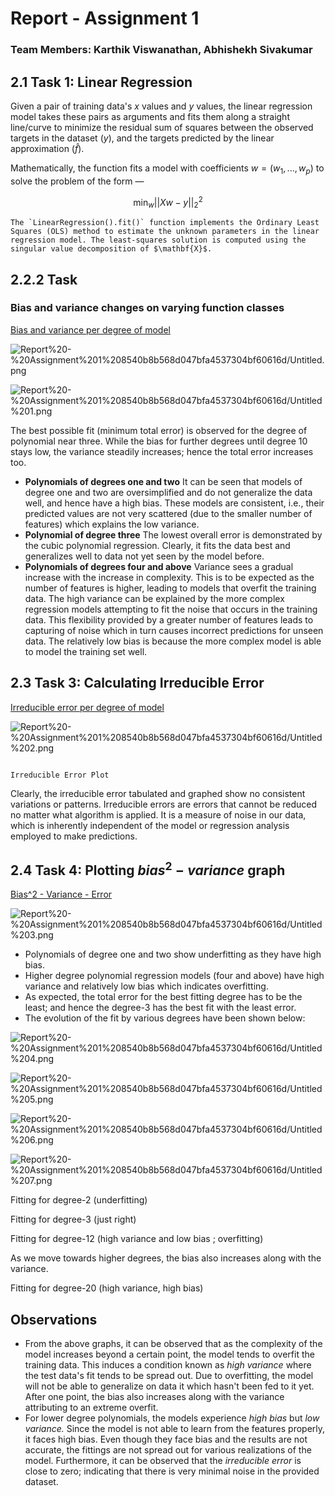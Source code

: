 # Report - Assignment 1

### Team Members: Karthik Viswanathan, Abhishekh Sivakumar

## 2.1     Task 1: Linear Regression

Given a pair of training data's $x$  values and $y$ values, the linear regression model takes these pairs as arguments and fits them along a straight line/curve to minimize the residual sum of squares between the observed targets in the dataset ($y$), and the targets predicted by the linear approximation ($\hat{f}$).

Mathematically, the function fits a model with coefficients $w = (w_1, ..., w_p)$ to solve the problem of the form —

$$\min_{w} || X w - y||_2^2$$

    The `LinearRegression().fit()` function implements the Ordinary Least Squares (OLS) method to estimate the unknown parameters in the linear regression model. The least-squares solution is computed using the singular value decomposition of $\mathbf{X}$.

## 2.2.2   Task

### Bias and variance changes on varying function classes

[Bias and variance per degree of model](https://www.notion.so/5b0177dca6d84553b37c31ce4b091e3f)

![Report%20-%20Assignment%201%208540b8b568d047bfa4537304bf60616d/Untitled.png](Report%20-%20Assignment%201%208540b8b568d047bfa4537304bf60616d/Untitled.png)

![Report%20-%20Assignment%201%208540b8b568d047bfa4537304bf60616d/Untitled%201.png](Report%20-%20Assignment%201%208540b8b568d047bfa4537304bf60616d/Untitled%201.png)

The best possible fit (minimum total error) is observed for the degree of polynomial near three. While the bias for further degrees until degree 10 stays low, the variance steadily increases; hence the total error increases too.

- **Polynomials of degrees one and two**
It can be seen that models of degree one and two are oversimplified and do not generalize the data well, and hence have a high bias. These models are consistent, i.e., their predicted values are not very scattered (due to the smaller number of features) which explains the low variance.
- **Polynomial of degree three**
The lowest overall error is demonstrated by the cubic polynomial regression. Clearly, it fits the data best and generalizes well to data not yet seen by the model before.
- **Polynomials of degrees four and above**
Variance sees a gradual increase with the increase in complexity. This is to be expected as the number of features is higher, leading to models that overfit the training data. The high variance can be explained by the more complex regression models attempting to fit the noise that occurs in the training data. This flexibility provided by a greater number of features leads to capturing of noise which in turn causes incorrect predictions for unseen data.
The relatively low bias is because the more complex model is able to model the training set well.

## 2.3     Task 3: Calculating Irreducible Error

[Irreducible error per degree of model](https://www.notion.so/fbb1072ba86e49e9b25539a35a8f5a6d)

![Report%20-%20Assignment%201%208540b8b568d047bfa4537304bf60616d/Untitled%202.png](Report%20-%20Assignment%201%208540b8b568d047bfa4537304bf60616d/Untitled%202.png)

                                                                  Irreducible Error Plot

Clearly, the irreducible error tabulated and graphed show no consistent variations or patterns. Irreducible errors are errors that cannot be reduced no matter what algorithm is applied. It is a measure of noise in our data, which is inherently independent of the model or regression analysis employed to make predictions.

## 2.4     Task 4: Plotting $bias^2 - variance$ graph

[Bias^2 - Variance - Error](https://www.notion.so/7b6ab136e4b54ac692c993ef3712a669)

![Report%20-%20Assignment%201%208540b8b568d047bfa4537304bf60616d/Untitled%203.png](Report%20-%20Assignment%201%208540b8b568d047bfa4537304bf60616d/Untitled%203.png)

- Polynomials of degree one and two show underfitting as they have high bias.
- Higher degree polynomial regression models (four and above) have high variance and relatively low bias which indicates overfitting.
- As expected, the total error for the best fitting degree has to be the least; and hence the degree-3 has the best fit with the least error.
- The evolution of the fit by various degrees have been shown below:

![Report%20-%20Assignment%201%208540b8b568d047bfa4537304bf60616d/Untitled%204.png](Report%20-%20Assignment%201%208540b8b568d047bfa4537304bf60616d/Untitled%204.png)

![Report%20-%20Assignment%201%208540b8b568d047bfa4537304bf60616d/Untitled%205.png](Report%20-%20Assignment%201%208540b8b568d047bfa4537304bf60616d/Untitled%205.png)

![Report%20-%20Assignment%201%208540b8b568d047bfa4537304bf60616d/Untitled%206.png](Report%20-%20Assignment%201%208540b8b568d047bfa4537304bf60616d/Untitled%206.png)

![Report%20-%20Assignment%201%208540b8b568d047bfa4537304bf60616d/Untitled%207.png](Report%20-%20Assignment%201%208540b8b568d047bfa4537304bf60616d/Untitled%207.png)

Fitting for degree-2 (underfitting)

Fitting for degree-3 (just right)

Fitting for degree-12 (high variance and low bias ; overfitting)

As we move towards higher degrees, the bias also increases along with the variance.

Fitting for degree-20 (high variance, high bias)

## Observations

- From the above graphs, it can be observed that as the complexity of the model increases beyond a certain point, the model tends to overfit the training data. This induces a condition known as *high variance* where the test data's fit tends to be spread out. Due to overfitting, the model will not be able to generalize on data it which hasn't been fed to it yet. After one point, the bias also increases along with the variance attributing to an extreme overfit.
- For lower degree polynomials, the models experience *high bias* but *low variance.* Since the model is not able to learn from the features properly, it faces high bias. Even though they face bias and the results are not accurate, the fittings are not spread out for various realizations of the model. Furthermore, it can be observed that the *irreducible error* is close to zero; indicating that there is very minimal noise in the provided dataset.
